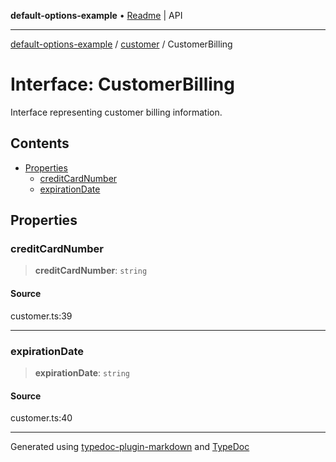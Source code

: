 **default-options-example** • [Readme](../../README.md) \| API

***

[default-options-example](../../modules.md) / [customer](../README.md) / CustomerBilling

# Interface: CustomerBilling

Interface representing customer billing information.

## Contents

- [Properties](CustomerBilling.md#properties)
    - [creditCardNumber](CustomerBilling.md#creditcardnumber)
    - [expirationDate](CustomerBilling.md#expirationdate)

## Properties

### creditCardNumber

> **creditCardNumber**: `string`

#### Source

customer.ts:39

***

### expirationDate

> **expirationDate**: `string`

#### Source

customer.ts:40

***

Generated using [typedoc-plugin-markdown](https://www.npmjs.com/package/typedoc-plugin-markdown) and [TypeDoc](https://typedoc.org/)
